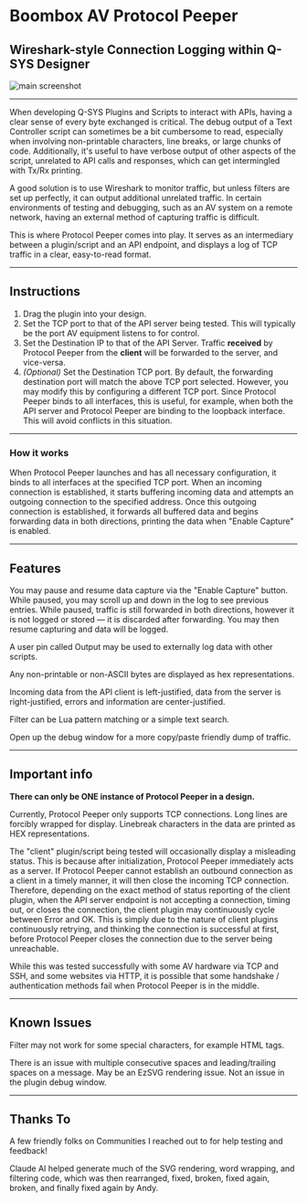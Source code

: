 # Boombox AV Protocol Peeper  
## Wireshark-style Connection Logging within Q-SYS Designer

![main screenshot](screenshots/protocol_peeper.gif)

---

When developing Q-SYS Plugins and Scripts to interact with APIs, having a clear sense of every byte exchanged is critical. The debug output of a Text Controller script can sometimes be a bit cumbersome to read, especially when involving non-printable characters, line breaks, or large chunks of code. Additionally, it's useful to have verbose output of other aspects of the script, unrelated to API calls and responses, which can get intermingled with Tx/Rx printing.

A good solution is to use Wireshark to monitor traffic, but unless filters are set up perfectly, it can output additional unrelated traffic. In certain environments of testing and debugging, such as an AV system on a remote network, having an external method of capturing traffic is difficult.

This is where Protocol Peeper comes into play. It serves as an intermediary between a plugin/script and an API endpoint, and displays a log of TCP traffic in a clear, easy-to-read format.

---

## Instructions

1. Drag the plugin into your design.
2. Set the TCP port to that of the API server being tested. This will typically be the port AV equipment listens to for control.
3. Set the Destination IP to that of the API Server. Traffic **received** by Protocol Peeper from the **client** will be forwarded to the server, and vice-versa.
4. *(Optional)* Set the Destination TCP port. By default, the forwarding destination port will match the above TCP port selected. However, you may modify this by configuring a different TCP port. Since Protocol Peeper binds to all interfaces, this is useful, for example, when both the API server and Protocol Peeper are binding to the loopback interface. This will avoid conflicts in this situation.

---

### How it works

When Protocol Peeper launches and has all necessary configuration, it binds to all interfaces at the specified TCP port. When an incoming connection is established, it starts buffering incoming data and attempts an outgoing connection to the specified address. Once this outgoing connection is established, it forwards all buffered data and begins forwarding data in both directions, printing the data when "Enable Capture" is enabled.

---

## Features

You may pause and resume data capture via the "Enable Capture" button. While paused, you may scroll up and down in the log to see previous entries. While paused, traffic is still forwarded in both directions, however it is not logged or stored — it is discarded after forwarding. You may then resume capturing and data will be logged.

A user pin called Output may be used to externally log data with other scripts.

Any non-printable or non-ASCII bytes are displayed as hex representations.

Incoming data from the API client is left-justified, data from the server is right-justified, errors and information are center-justified.

Filter can be Lua pattern matching or a simple text search.

Open up the debug window for a more copy/paste friendly dump of traffic.

---

## Important info

**There can only be ONE instance of Protocol Peeper in a design.**

Currently, Protocol Peeper only supports TCP connections. Long lines are forcibly wrapped for display. Linebreak characters in the data are printed as HEX representations.

The "client" plugin/script being tested will occasionally display a misleading status. This is because after initialization, Protocol Peeper immediately acts as a server. If Protocol Peeper cannot establish an outbound connection as a client in a timely manner, it will then close the incoming TCP connection. Therefore, depending on the exact method of status reporting of the client plugin, when the API server endpoint is not accepting a connection, timing out, or closes the connection, the client plugin may continuously cycle between Error and OK. This is simply due to the nature of client plugins continuously retrying, and thinking the connection is successful at first, before Protocol Peeper closes the connection due to the server being unreachable.

While this was tested successfully with some AV hardware via TCP and SSH, and some websites via HTTP, it is possible that some handshake / authentication methods fail when Protocol Peeper is in the middle.

---

## Known Issues

Filter may not work for some special characters, for example HTML tags.

There is an issue with multiple consecutive spaces and leading/trailing spaces on a message. May be an EzSVG rendering issue.  Not an issue in the plugin debug window.

---

## Thanks To

A few friendly folks on Communities I reached out to for help testing and feedback!  

Claude AI helped generate much of the SVG rendering, word wrapping, and filtering code, which was then rearranged, fixed, broken, fixed again, broken, and finally fixed again by Andy.
